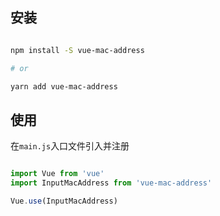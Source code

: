 ## 安装

```bash

npm install -S vue-mac-address

# or

yarn add vue-mac-address

```

## 使用

在`main.js`入口文件引入并注册

```javascript

import Vue from 'vue'
import InputMacAddress from 'vue-mac-address'

Vue.use(InputMacAddress)

```